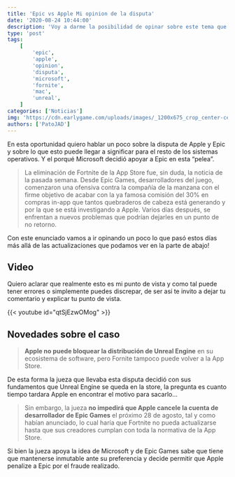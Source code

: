 ```yaml
---
title: 'Epic vs Apple Mi opinion de la disputa'
date: '2020-08-24 10:44:00'
description: 'Voy a darme la posibilidad de opinar sobre este tema que esta siendo eco entre todos'
type: 'post'
tags:
    [
        'epic',
        'apple',
        'opinion',
        'disputa',
        'microsoft',
        'fornite',
        'mac',
        'unreal',
    ]
categories: ['Noticias']
img: 'https://cdn.earlygame.com/uploads/images/_1200x675_crop_center-center_none/epic-vs-apple-fortnite-legal-battle-explained.jpg'
authors: ['PatoJAD']
---
```


En esta oportunidad quiero hablar un poco sobre la disputa de Apple y Epic y sobre lo que esto puede llegar a significar para el resto de los sistemas operativos. Y el porqué Microsoft decidió apoyar a Epic en esta “pelea”.

> La eliminación de Fortnite de la App Store fue, sin duda, la noticia de la pasada semana. Desde Epic Games, desarrolladores del juego, comenzaron una ofensiva contra la compañía de la manzana con el firme objetivo de acabar con la ya famosa comisión del 30% en compras in-app que tantos quebraderos de cabeza está generando y por la que se está investigando a Apple. Varios días después, se enfrentan a nuevos problemas que podrían dejarles en un punto de no retorno.

Con este enunciado vamos a ir opinando un poco lo que pasó estos días más allá de las actualizaciones que podamos ver en la parte de abajo!

## Video

Quiero aclarar que realmente esto es mi punto de vista y como tal puede tener errores o simplemente puedes discrepar, de ser así te invito a dejar tu comentario y explicar tu punto de vista.

{{< youtube id="qtSjEzwOMog" >}}

## Novedades sobre el caso

> **Apple no puede bloquear la distribución de Unreal Engine** en su ecosistema de software, pero Fornite tampoco puede volver a la App Store.

De esta forma la jueza que llevaba esta disputa decidió con sus fundamentos que Unreal Engine se queda en la store, la pregunta es cuanto tiempo tardara Apple en encontrar el motivo para sacarlo…

> Sin embargo, la jueza **no impedirá que Apple cancele la cuenta de desarrollador de Epic Games** el próximo 28 de agosto, tal y como habían anunciado, lo cual haría que Fortnite no pueda actualizarse hasta que sus creadores cumplan con toda la normativa de la App Store.

Si bien la jueza apoya la idea de Microsoft y de Epic Games sabe que tiene que mantenerse inmutable ante su preferencia y decide permitir que Apple penalize a Epic por el fraude realizado.
